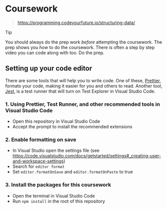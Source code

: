 # Coursework

> https://programming.codeyourfuture.io/structuring-data/

> [!TIP]
> You should 
always do the prep work _before_ attempting the coursework.
> The prep shows you _how_ to do the coursework.
> There is often a step by step video you can code along with too.
> Do the prep.

## Setting up your code editor

There are some tools that will help you to write code. One of these, [Prettier](https://prettier.io/), formats your code, making it easier for you and others to read. Another tool, [Jest](https://jestjs.io/), is a test runner that will turn on Test Explorer in Visual Studio Code. 

### 1. Using Prettier, Test Runner, and other recommended tools in Visual Studio Code

- Open this repository in Visual Studio Code
- Accept the prompt to install the recommended extensions

### 2. Enable formatting on save

- In Visual Studio open the settings file (see https://code.visualstudio.com/docs/getstarted/settings#_creating-user-and-workspace-settings)
- Search for `editor format`
- Set `editor.formatOnSave` and `editor.formatOnPaste` to true

### 3. Install the packages for this coursework

- Open the terminal in Visual Studio Code
- Run `npm install` in the root of this repository
